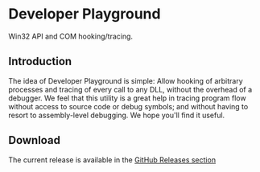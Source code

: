 Developer Playground
======================

Win32 API and COM hooking/tracing.

Introduction
------------

The idea of Developer Playground is simple: Allow hooking of arbitrary processes and tracing of every call to any DLL, without the overhead of a debugger. We feel that this utility is a great help in tracing program flow without access to source code or debug symbols; and without having to resort to assembly-level debugging. We hope you'll find it useful.

Download
--------

The current release is available in the [GitHub Releases section](../../releases)
